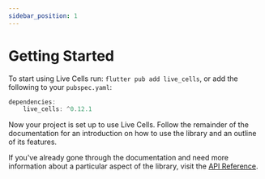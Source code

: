 ```yaml
---
sidebar_position: 1
---
```



# Getting Started

To start using Live Cells run: `flutter pub add live_cells`, or add the
following to your `pubspec.yaml`:

```dart title="pubspec.yaml"
dependencies:
    live_cells: ^0.12.1
```

Now your project is set up to use Live Cells. Follow the remainder of
the documentation for an introduction on how to use the library and an
outline of its features.

If you've already gone through the documentation and need more
information about a particular aspect of the library, visit the [API
Reference](https://pub.dev/documentation/live_cells/latest/).

